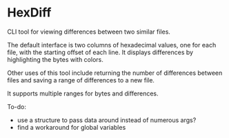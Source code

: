 HexDiff
=======

CLI tool for viewing differences between two similar files.

The default interface is two columns of hexadecimal values, one for each file, with the starting offset of each line.
It displays differences by highlighting the bytes with colors.

Other uses of this tool include returning the number of differences between files and saving a range of differences to a new file.

It supports multiple ranges for bytes and differences.

To-do:

- use a structure to pass data around instead of numerous args?
- find a workaround for global variables
